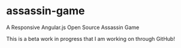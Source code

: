 assassin-game
=============

A Responsive Angular.js Open Source Assassin Game 

This is a beta work in progress that I am working on through GitHub!

